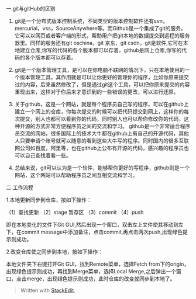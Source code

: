 ﻿一.git与gitHub的区别
 
1. git是一个分布式版本控制系统，不同类型的版本控制软件还有svn，mercurial，vss，SourceAnywhere等。而Github是一个集成了git的服务。它可以以网页或者客户端的形式，帮助用户把git本地的数据提交到远程的服务器里。同样的服务还有git oschina，git 京东，git csdn。git是软件,它可在本地建立仓库,你写的代码的各个版本都可以存着，github是网上仓库,你写的代码的各个版本都可以存着。
 
2. git是一个版本管理工具，是可以在你电脑不联网的情况下，只在本地使用的一个版本管理工具，其作用就是可以让你更好的管理你的程序，比如你原来提交过的内容，后来虽然修改了，但是通过git这个工具，可以把你原来提交的内容重现出来，这样对于你后来才意识到的一些错误的更改，可以进行还原。

3. 关于github，这是一个网站，就是每个程序员自己写的程序，可以在github上建立一个网上的仓库，你每次提交的时候可以把代码提交到网上，这样你的每次提交，别人也都可以看到你的代码，同时别人也可以帮你修改你的代码，这种开源的方式非常方便程序员之间的交流和学习。 github是一个非常适合程序员交流的网站，很多国际上的技术大牛都在github上有自己的开源代码，其他人只要申请个账号就可以随意的看到这些大牛写的程序。同时国内的很多互联网公司如百度，阿里等，也在github上公布有开源的代码，感兴趣的程序员也可以自己查找着看一些。
 
4. 总结来说，git可以认为是一个软件，能够帮你更好的写程序，github则是一个网站，这个网站可以帮助程序员之间互相交流和学习。

二.工作流程

1.本地更新同步到仓库，按如下操作：

（1）查找更新  （2）stage 暂存区 （3）commit （4）push

即在本地变化的文件下Git GUI,然后出现一个窗口，双击左上文件使其移动到左下，在commit message中添加备注，点击commit,再点击两次push,出现绿色提示则成功。

2.改变仓库使之同步到本地，按如下操作：

本地文件夹下右键打开Git GUI，找到Remote菜单，选择Fetch from下的origin，出现绿色提示则成功，再找到Merge菜单，选择Local Merge,之后弹出一个窗口，点击merge，出现绿色提示则成功，此时仓库的改变就同步到本地了。



> Written with [StackEdit](https://stackedit.io/).
